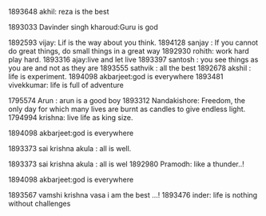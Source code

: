 1893648 akhil: reza is the best

1893033 Davinder singh kharoud:Guru is god

1892593 vijay: Lif is the way about you think.
1894128 sanjay : If you cannot do great things, do small things in a great way
1892930 rohith: work hard play hard.
1893316 ajay:live and let live
1893397 santosh  : you see things as you are and not as they are
1893555 sathvik : all the best
1892678 akshil : life is experiment.
1894098 akbarjeet:god is everywhere
1893481 vivekkumar: life is full of adventure

1795574 Arun : arun is a good boy 
1893312 Nandakishore: Freedom, the only day for which many lives are burnt as candles to give endless light.
1794994 krishna: live life as king size.





1894098 akbarjeet:god is everywhere

1893373 sai krishna akula : all is well.

1893373 sai krishna akula : all is wel
1892980 Pramodh: like a thunder..!



1894098 akbarjeet:god is everywhere



1893567 vamshi krishna vasa  i am the best ...!
1893476 inder: life is nothing without challenges 

